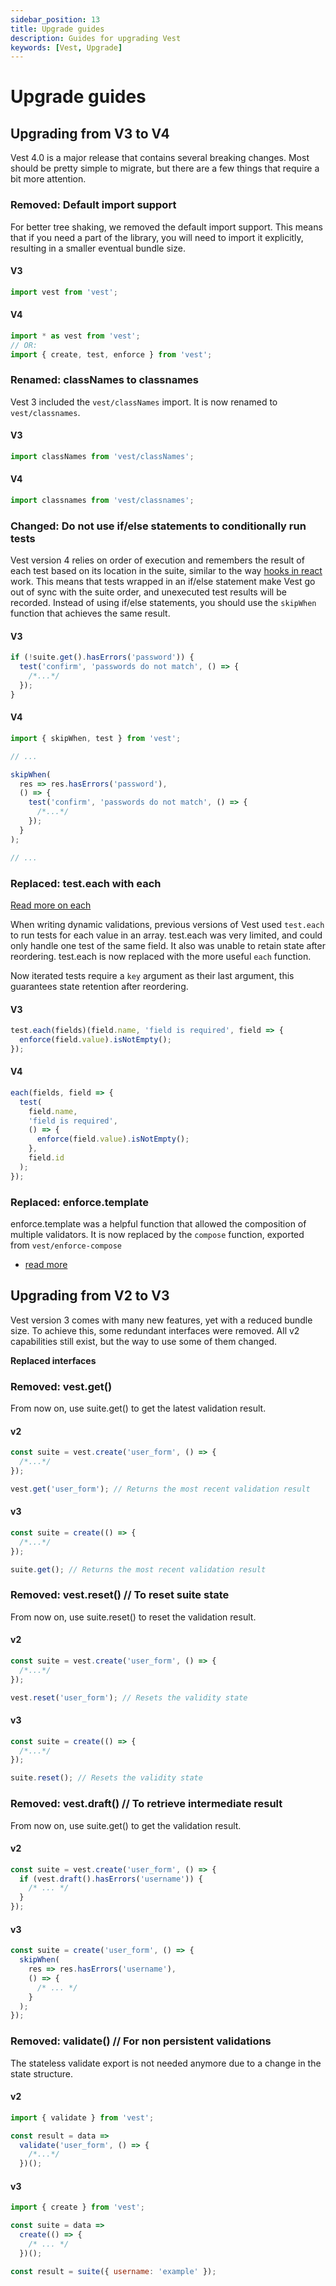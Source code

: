 ```yaml
---
sidebar_position: 13
title: Upgrade guides
description: Guides for upgrading Vest
keywords: [Vest, Upgrade]
---
```


# Upgrade guides

## Upgrading from V3 to V4

Vest 4.0 is a major release that contains several breaking changes. Most should be pretty simple to migrate, but there are a few things that require a bit more attention.

### Removed: Default import support

For better tree shaking, we removed the default import support. This means that if you need a part of the library, you will need to import it explicitly, resulting in a smaller eventual bundle size.

#### V3

```js
import vest from 'vest';
```

#### V4

```js
import * as vest from 'vest';
// OR:
import { create, test, enforce } from 'vest';
```

### Renamed: classNames to classnames

Vest 3 included the `vest/classNames` import. It is now renamed to `vest/classnames`.

#### V3

```js
import classNames from 'vest/classNames';
```

#### V4

```js
import classnames from 'vest/classnames';
```

### Changed: Do not use if/else statements to conditionally run tests

Vest version 4 relies on order of execution and remembers the result of each test based on its location in the suite, similar to the way [hooks in react](https://reactjs.org/docs/hooks-rules.html) work. This means that tests wrapped in an if/else statement make Vest go out of sync with the suite order, and unexecuted test results will be recorded. Instead of using if/else statements, you should use the `skipWhen` function that achieves the same result.

#### V3

```js
if (!suite.get().hasErrors('password')) {
  test('confirm', 'passwords do not match', () => {
    /*...*/
  });
}
```

#### V4

```js
import { skipWhen, test } from 'vest';

// ...

skipWhen(
  res => res.hasErrors('password'),
  () => {
    test('confirm', 'passwords do not match', () => {
      /*...*/
    });
  }
);

// ...
```

### Replaced: test.each with each

[Read more on each](./writing_tests/advanced_test_features/dynamic_tests.md)

When writing dynamic validations, previous versions of Vest used `test.each` to run tests for each value in an array. test.each was very limited, and could only handle one test of the same field. It also was unable to retain state after reordering. test.each is now replaced with the more useful `each` function.

Now iterated tests require a `key` argument as their last argument, this guarantees state retention after reordering.

#### V3

```js
test.each(fields)(field.name, 'field is required', field => {
  enforce(field.value).isNotEmpty();
});
```

#### V4

```js
each(fields, field => {
  test(
    field.name,
    'field is required',
    () => {
      enforce(field.value).isNotEmpty();
    },
    field.id
  );
});
```

### Replaced: enforce.template

enforce.template was a helpful function that allowed the composition of multiple validators. It is now replaced by the `compose` function, exported from `vest/enforce-compose`

- [read more](./enforce/composing_enforce_rules)

## Upgrading from V2 to V3

Vest version 3 comes with many new features, yet with a reduced bundle size. To achieve this, some redundant interfaces were removed. All v2 capabilities still exist, but the way to use some of them changed.

**Replaced interfaces**

### Removed: vest.get()

From now on, use suite.get() to get the latest validation result.

#### v2

```js
const suite = vest.create('user_form', () => {
  /*...*/
});

vest.get('user_form'); // Returns the most recent validation result
```

#### v3

```js
const suite = create(() => {
  /*...*/
});

suite.get(); // Returns the most recent validation result
```

### Removed: vest.reset() // To reset suite state

From now on, use suite.reset() to reset the validation result.

#### v2

```js
const suite = vest.create('user_form', () => {
  /*...*/
});

vest.reset('user_form'); // Resets the validity state
```

#### v3

```js
const suite = create(() => {
  /*...*/
});

suite.reset(); // Resets the validity state
```

### Removed: vest.draft() // To retrieve intermediate result

From now on, use suite.get() to get the validation result.

#### v2

```js
const suite = vest.create('user_form', () => {
  if (vest.draft().hasErrors('username')) {
    /* ... */
  }
});
```

#### v3

```js
const suite = create('user_form', () => {
  skipWhen(
    res => res.hasErrors('username'),
    () => {
      /* ... */
    }
  );
});
```

### Removed: validate() // For non persistent validations

The stateless validate export is not needed anymore due to a change in the state structure.

#### v2

```js
import { validate } from 'vest';

const result = data =>
  validate('user_form', () => {
    /*...*/
  })();
```

#### v3

```js
import { create } from 'vest';

const suite = data =>
  create(() => {
    /* ... */
  })();

const result = suite({ username: 'example' });
```
